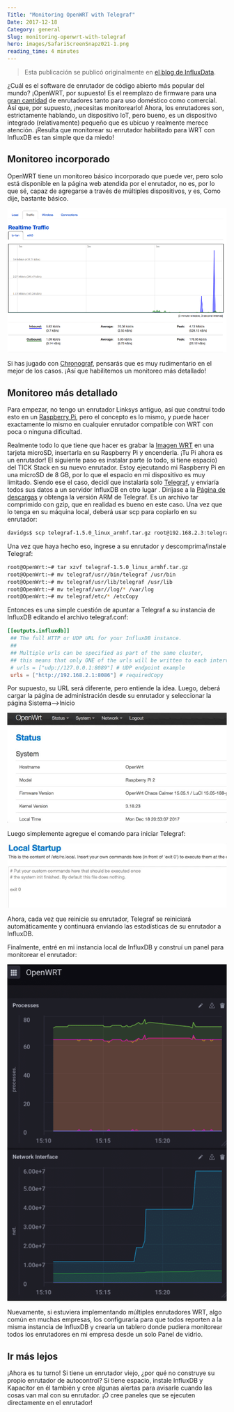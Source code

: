 ```yaml
---
Title: "Monitoring OpenWRT with Telegraf"
Date: 2017-12-18
Category: general
Slug: monitoring-openwrt-with-telegraf
hero: images/SafariScreenSnapz021-1.png
reading_time: 4 minutes
---
```


> Esta publicación se publicó originalmente en [el blog de InfluxData](https://www.influxdata.com/blog/monitoring-openwrt-with-telegraf/).

¿Cuál es el software de enrutador de código abierto más popular del mundo? ¡OpenWRT, por supuesto! Es el reemplazo de firmware para una [gran cantidad](https://wiki.openwrt.org/toh/start) de enrutadores tanto para uso doméstico como comercial. Así que, por supuesto, ¡necesitas monitorearlo! Ahora, los enrutadores son, estrictamente hablando, un dispositivo IoT, pero bueno, es un dispositivo integrado (relativamente) pequeño que es ubicuo y realmente merece atención. ¡Resulta que monitorear su enrutador habilitado para WRT con InfluxDB es tan simple que da miedo!

## Monitoreo incorporado

OpenWRT tiene un monitoreo básico incorporado que puede ver, pero solo está disponible en la página web atendida por el enrutador, no es, por lo que sé, capaz de agregarse a través de múltiples dispositivos, y es, Como dije, bastante básico.

![Monitoreo OpenWRT](images/SafariScreenSnapz021-1.png)

Si has jugado con [Chronograf](https://w2.influxdata.com/time-series-platform/chronograf/), pensarás que es muy rudimentario en el mejor de los casos. ¡Así que habilitemos un monitoreo más detallado!

## Monitoreo más detallado

Para empezar, no tengo un enrutador Linksys antiguo, así que construí todo esto en un [Raspberry Pi](https://wiki.openwrt.org/toh/raspberry_pi_foundation/raspberry_pi), pero el concepto es lo mismo, y puede hacer exactamente lo mismo en cualquier enrutador compatible con WRT con poca o ninguna dificultad.

Realmente todo lo que tiene que hacer es grabar la [Imagen WRT](https://wiki.openwrt.org/toh/raspberry_pi_foundation/raspberry_pi) en una tarjeta microSD, insertarla en su Raspberry Pi y encenderla. ¡Tu Pi ahora es un enrutador! El siguiente paso es instalar parte (o todo, si tiene espacio) del TICK Stack en su nuevo enrutador. Estoy ejecutando mi Raspberry Pi en una microSD de 8 GB, por lo que el espacio en mi dispositivo es muy limitado. Siendo ese el caso, decidí que instalaría solo [Telegraf](https://w2.influxdata.com/time-series-platform/telegraf/), y enviaría todos sus datos a un servidor InfluxDB en otro lugar . Diríjase a la [Página de descargas](https://portal.influxdata.com/downloads) y obtenga la versión ARM de Telegraf. Es un archivo tar comprimido con gzip, que en realidad es bueno en este caso. Una vez que lo tenga en su máquina local, deberá usar scp para copiarlo en su enrutador:

```bash
davidgs$ scp telegraf-1.5.0_linux_armhf.tar.gz root@192.168.2.3:telegraf-1.5.0_linux_armhf.tar.gzCopy
```

Una vez que haya hecho eso, ingrese a su enrutador y descomprima/instale Telegraf:

```bash
root@OpenWrt:~# tar xzvf telegraf-1.5.0_linux_armhf.tar.gz
root@OpenWrt:~# mv telegraf/usr//bin/telegraf /usr/bin
root@OpenWrt:~# mv telegraf/usr/lib/telegraf /usr/lib
root@OpenWrt:~# mv telegraf/var//log/* /var/log
root@OpenWrt:~# mv telegraf/etc/* /etcCopy
```

Entonces es una simple cuestión de apuntar a Telegraf a su instancia de InfluxDB editando el archivo telegraf.conf:

```toml
[[outputs.influxdb]]
 ## The full HTTP or UDP URL for your InfluxDB instance.
 ##
 ## Multiple urls can be specified as part of the same cluster,
 ## this means that only ONE of the urls will be written to each interval.
 # urls = ["udp://127.0.0.1:8089"] # UDP endpoint example
 urls = ["http://192.168.2.1:8086"] # requiredCopy
```

Por supuesto, su URL será diferente, pero entiende la idea. Luego, deberá cargar la página de administración desde su enrutador y seleccionar la página Sistema—>Inicio

![Configuración de inicio](images/StartupConf-img.jpg)

Luego simplemente agregue el comando para iniciar Telegraf:

![Configurar Telegraf](images/ConfigTelegraf.jpg)

Ahora, cada vez que reinicie su enrutador, Telegraf se reiniciará automáticamente y continuará enviando las estadísticas de su enrutador a InfluxDB.

Finalmente, entré en mi instancia local de InfluxDB y construí un panel para monitorear el enrutador:

![Telemetría OpenWRT](images/SafariScreenSnapz022.png)

Nuevamente, si estuviera implementando múltiples enrutadores WRT, algo común en muchas empresas, los configuraría para que todos reporten a la misma instancia de InfluxDB y crearía un tablero donde pudiera monitorear todos los enrutadores en mi empresa desde un solo Panel de vidrio.

## Ir más lejos

¡Ahora es tu turno! Si tiene un enrutador viejo, ¿por qué no construye su propio enrutador de autocontrol? Si tiene espacio, instale InfluxDB y Kapacitor en él también y cree algunas alertas para avisarle cuando las cosas van mal con su enrutador. ¡O cree paneles que se ejecuten directamente en el enrutador!
